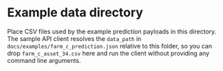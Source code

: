 # Example data directory

Place CSV files used by the example prediction payloads in this directory.
The sample API client resolves the `data_path` in `docs/examples/farm_c_prediction.json`
relative to this folder, so you can drop `farm_c_asset_34.csv` here and run the
client without providing any command line arguments.

